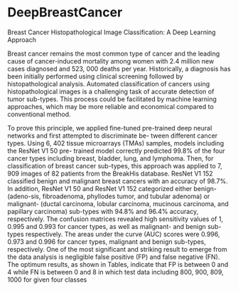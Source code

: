 # DeepBreastCancer
Breast Cancer Histopathological Image Classification: A Deep Learning Approach

Breast cancer remains the most common type of cancer and the leading cause of cancer-induced mortality
among women with 2.4 million new cases diagnosed and 523, 000 deaths per year. Historically, a diagnosis has been
initially performed using clinical screening followed by histopathological analysis. Automated classification of cancers
using histopathological images is a challenging task of accurate detection of tumor sub-types. This process could be facilitated by machine learning approaches, which may be more reliable and economical compared to conventional method.


To prove this principle, we applied fine-tuned pre-trained deep neural networks and first attempted to discriminate be-
tween different cancer types. Using 6, 402 tissue microarrays (TMAs) samples, models including the ResNet V1 50 pre-
trained model correctly predicted 99.8% of the four cancer types including breast, bladder, lung, and lymphoma. Then,
for classification of breast cancer sub-types, this approach was applied to 7, 909 images of 82 patients from the BreakHis
database. ResNet V1 152 classified benign and malignant breast cancers with an accuracy of 98.7%. In addition, ResNet V1
50 and ResNet V1 152 categorized either benign- (adeno-sis, fibroadenoma, phyllodes tumor, and tubular adenoma) or
malignant- (ductal carcinoma, lobular carcinoma, mucinous carcinoma, and papillary carcinoma) sub-types with 94.8% and
96.4% accuracy, respectively. The confusion matrices revealed high sensitivity values of 1, 0.995 and 0.993 for cancer types, as well as malignant- and benign sub-types respectively. The areas under the curve (AUC) scores were 0.996, 0.973 and 0.996 for
cancer types, malignant and benign sub-types, respectively. One of the most significant and striking result to emerge from the
data analysis is negligible false positive (FP) and false negative (FN). The optimum results, as shown in Tables, indicate that FP is between 0 and 4 while FN is between 0 and 8 in which test data including 800, 900, 809, 1000 for given four classes
